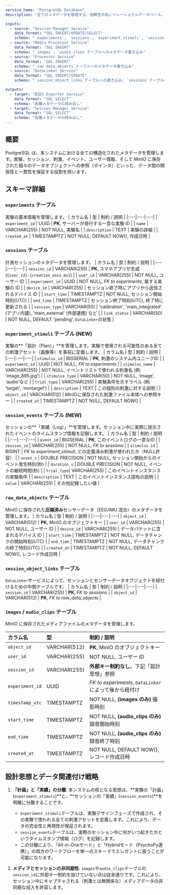```yaml
---
service_name: "PostgreSQL Database"
description: "全てのメタデータを管理する、信頼性の高いリレーショナルデータベース。システムにおける唯一の信頼できる情報源 (Single Source of Truth) です。"

inputs:
  - source: "Session Manager Service"
    data_format: "SQL INSERT/UPDATE/SELECT"
    schema: "`experiments`, `sessions`, `experiment_stimuli`, `session_events`テーブル等の操作"
  - source: "Media Processor Service"
    data_format: "SQL INSERT"
    schema: "`images`, `audio_clips`テーブルへのメタデータ書き込み"
  - source: "Processor Service"
    data_format: "SQL INSERT"
    schema: "`raw_data_objects`テーブルへのメタデータ書き込み"
  - source: "DataLinker Service"
    data_format: "SQL INSERT/UPDATE"
    schema: "`session_object_links`テーブルへの書き込み, `sessions`テーブルの`link_status`更新"

outputs:
  - target: "BIDS Exporter Service"
    data_format: "SQL SELECT"
    schema: "各種メタデータの読み出し"
  - target: "Session Manager Service"
    data_format: "SQL SELECT"
    schema: "各種メタデータの読み出し"
---
```


## 概要

PostgreSQL は、本システムにおける全ての構造化されたメタデータを管理します。実験、セッション、刺激、イベント、ユーザー情報、そして MinIO に保存された個々のデータオブジェクトへの参照（ポインタ）といった、データ間の関係性と一貫性を保証する役割を担います。

## スキーマ詳細

### `experiments` テーブル

実験の基本情報を管理します。
| カラム名 | 型 | 制約 / 説明 |
|:---|:---|:---|
| `experiment_id` | UUID | **PK**, サーバーが発行する一意な実験 ID |
| `name` | VARCHAR(255) | NOT NULL, 実験名 |
| `description` | TEXT | 実験の詳細 |
| `created_at` | TIMESTAMPTZ | NOT NULL, DEFAULT NOW(), 作成日時 |

### `sessions` テーブル

計測セッションのメタデータを管理します。
| カラム名 | 型 | 制約 / 説明 |
|:---|:---|:---|
| `session_id` | VARCHAR(255) | **PK**, スマホアプリが生成 (`{user_id}-{creation_unix_ms}`) |
| `user_id` | VARCHAR(255) | NOT NULL, ユーザー ID |
| `experiment_id` | UUID | NOT NULL, _FK to experiments_, 属する実験の ID |
| `device_id` | VARCHAR(255) | セッション終了時にアプリから送信されるデバイス ID |
| `start_time` | TIMESTAMPTZ | NOT NULL, セッション開始時刻(UTC) |
| `end_time` | TIMESTAMPTZ | セッション終了時刻(UTC), 終了時に更新される |
| `session_type` | VARCHAR(50) | 'calibration', 'main_integrated' (アプリ内蔵), 'main_external' (外部連携) など |
| `link_status` | VARCHAR(50) | NOT NULL, DEFAULT 'pending', `DataLinker`の状態 |

### `experiment_stimuli` テーブル (NEW)

実験の**「設計（Plan）」**を管理します。実験で使用される可能性のある全ての刺激アセット（画像等）を事前に定義します。
| カラム名 | 型 | 制約 / 説明 |
|:---|:---|:---|
| `stimulus_id` | BIGSERIAL | **PK**, 刺激のシステム内ユニークID |
| `experiment_id` | UUID | NOT NULL, _FK to experiments_ |
| `stimulus_name` | VARCHAR(255) | NOT NULL, イベントリストで使われる刺激名 (例: 'image_895.jpg') |
| `stimulus_type` | VARCHAR(50) | NOT NULL, 'image', 'audio'など |
| `trial_type` | VARCHAR(255) | 実験条件を示すラベル (例: 'target', 'nontarget') |
| `description` | TEXT | この個別の刺激に対する説明 |
| `object_id` | VARCHAR(512) | MinIOに保存された刺激ファイル本体への参照キー |
| `created_at` | TIMESTAMPTZ | NOT NULL, DEFAULT NOW() |

### `session_events` テーブル (NEW)

セッションの**「実績（Log）」**を管理します。セッション中に実際に提示されたイベントのタイムスタンプ情報を記録します。
| カラム名 | 型 | 制約 / 説明 |
|:---|:---|:---|
| `event_id` | BIGSERIAL | **PK**, このイベントログの一意なID |
| `session_id` | VARCHAR(255) | NOT NULL, _FK to sessions_ |
| `stimulus_id` | BIGINT | _FK to experiment_stimuli_, どの定義済み刺激が使われたか（NULL許容） |
| `onset_s` | DOUBLE PRECISION | NOT NULL, セッション開始からのイベント発生時刻(秒) |
| `duration_s` | DOUBLE PRECISION | NOT NULL, イベントの継続時間(秒) |
| `trial_type`| VARCHAR(255) | このイベントインスタンスの実験条件 |
| `description` | TEXT | このイベントインスタンス固有の説明 |
| `value` | VARCHAR(255) | その他記録したい値 |

### `raw_data_objects` テーブル

MinIO に保存された**圧縮済み**センサーデータ（EEG/IMU 混合）のメタデータを管理します。
| カラム名 | 型 | 制約 / 説明 |
|:---|:---|:---|
| `object_id` | VARCHAR(512) | **PK**, MinIO のオブジェクトキー |
| `user_id` | VARCHAR(255) | NOT NULL, ユーザー ID |
| `device_id` | VARCHAR(255) | データパケットに含まれるデバイス ID |
| `start_time` | TIMESTAMPTZ | NOT NULL, データチャンクの開始時刻(UTC) |
| `end_time` | TIMESTAMPTZ | NOT NULL, データチャンクの終了時刻(UTC) |
| `created_at` | TIMESTAMPTZ | NOT NULL, DEFAULT NOW(), レコード作成日時 |

### `session_object_links` テーブル

`DataLinker`サービスによって、セッションとセンサーデータオブジェクトを紐付けるための中間テーブルです。
| カラム名 | 型 | 制約 / 説明 |
|:---|:---|:---|
| `session_id` | VARCHAR(255) | **PK**, _FK to sessions_ |
| `object_id` | VARCHAR(512) | **PK**, _FK to raw_data_objects_ |

### `images` / `audio_clips` テーブル

MinIO に保存されたメディアファイルのメタデータを管理します。

| カラム名 | 型 | 制約 / 説明 |
|:---|:---|:---|
| `object_id` | VARCHAR(512) | **PK**, MinIO のオブジェクトキー |
| `user_id` | VARCHAR(255) | NOT NULL, ユーザー ID |
| `session_id` | VARCHAR(255) | **外部キー制約なし**。下記「設計思想」参照 |
| `experiment_id` | UUID | _FK to experiments_, `DataLinker`によって後から紐付け |
| `timestamp_utc` | TIMESTAMPTZ | NOT NULL, **(images のみ)** 撮影時刻 |
| `start_time` | TIMESTAMPTZ | NOT NULL, **(audio_clips のみ)** 録音開始時刻 |
| `end_time` | TIMESTAMPTZ | NOT NULL, **(audio_clips のみ)** 録音終了時刻 |
| `created_at` | TIMESTAMPTZ | NOT NULL, DEFAULT NOW(), レコード作成日時 |

## 設計思想とデータ関連付け戦略

1.  **「計画」と「実績」の分離**:
    本システムの核となる思想は、**実験の「計画」(`experiment_stimuli`)**と、**セッションの「実績」(`session_events`)**を明確に分離することです。
    -   `experiment_stimuli`テーブルは、実験デザインフェーズで作成され、その実験で使われる全ての刺激アセットを定義します。これにより、データの完全性と再現性が保証されます。
    -   `session_events`テーブルは、実際のセッション中に何がいつ起きたかというタイムスタンプ情報（ログ）を記録します。
    -   この分離により、「All-in-Oneモード」と「Hybridモード（PsychoPy連携）」の両方のワークフローを単一のスキーマでエレガントに扱うことが可能になります。

2.  **メディアとセッションの非同期性**: `images`や`audio_clips`テーブルの`session_id`に外部キー制約を設けていない点は従来通りです。これにより、セッション中にキャプチャされる（刺激とは無関係な）メディアデータの非同期な投入を許容します。
